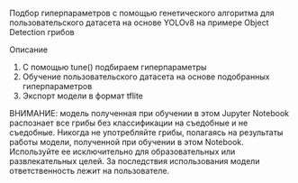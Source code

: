 Подбор гиперпараметров с помощью генетического алгоритма для пользовательского датасета на основе YOLOv8 на примере Object Detection грибов

Описание

1. С помощью tune() подбираем гиперпараметры
2. Обучение пользовательского датасета на основе подобранных гиперпараметров
3. Экспорт модели в формат tflite


ВНИМАНИЕ: модель полученная при обучении в этом Jupyter Notebook распознает все грибы без классификации на съедобные и не съедобные. 
Никогда не употребляйте грибы, полагаясь на результаты работы модели, полученной при обучении в этом Notebook. 
Используйте ее исключительно для образовательных или развлекательных целей. 
За последствия использования модели ответственность лежит на пользователе.
